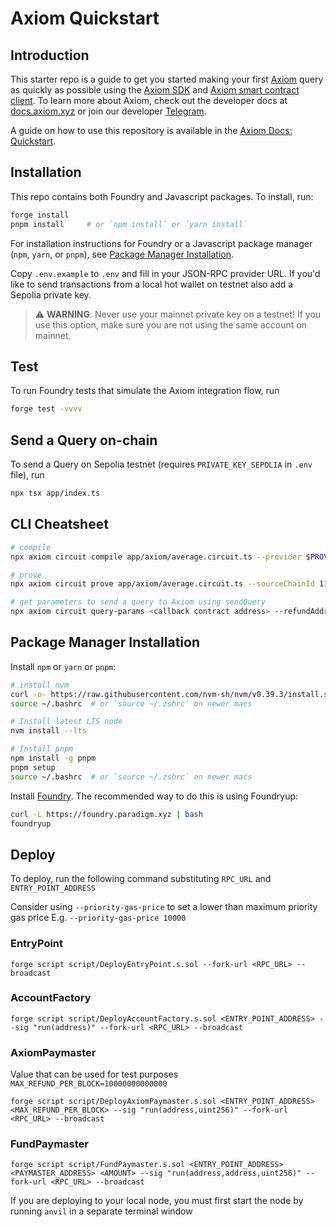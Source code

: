 # Axiom Quickstart

## Introduction

This starter repo is a guide to get you started making your first [Axiom](https://axiom.xyz) query as quickly as possible using the [Axiom SDK](https://github.com/axiom-crypto/axiom-sdk-client) and [Axiom smart contract client](https://github.com/axiom-crypto/axiom-v2-periphery). To learn more about Axiom, check out the developer docs at [docs.axiom.xyz](https://docs.axiom.xyz) or join our developer [Telegram](https://t.me/axiom_discuss).

A guide on how to use this repository is available in the [Axiom Docs: Quickstart](https://docs.axiom.xyz/introduction/quickstart).

## Installation

This repo contains both Foundry and Javascript packages. To install, run:

```bash
forge install
pnpm install     # or `npm install` or `yarn install`
```

For installation instructions for Foundry or a Javascript package manager (`npm`, `yarn`, or `pnpm`), see [Package Manager Installation](#package-manager-installation).

Copy `.env.example` to `.env` and fill in your JSON-RPC provider URL. If you'd like to send transactions from a local hot wallet on testnet also add a Sepolia private key.

> ⚠️ **WARNING**: Never use your mainnet private key on a testnet! If you use this option, make sure you are not using the same account on mainnet.

## Test

To run Foundry tests that simulate the Axiom integration flow, run

```bash
forge test -vvvv
```

## Send a Query on-chain

To send a Query on Sepolia testnet (requires `PRIVATE_KEY_SEPOLIA` in `.env` file), run

```bash
npx tsx app/index.ts 
```

## CLI Cheatsheet

```bash
# compile
npx axiom circuit compile app/axiom/average.circuit.ts --provider $PROVIDER_URI_SEPOLIA

# prove
npx axiom circuit prove app/axiom/average.circuit.ts --sourceChainId 11155111 --provider $PROVIDER_URI_SEPOLIA

# get parameters to send a query to Axiom using sendQuery
npx axiom circuit query-params <callback contract address> --refundAddress <your Sepolia wallet address> --sourceChainId 11155111 --provider $PROVIDER_URI_SEPOLIA
```

## Package Manager Installation

Install `npm` or `yarn` or `pnpm`:

```bash
# install nvm
curl -o- https://raw.githubusercontent.com/nvm-sh/nvm/v0.39.3/install.sh | bash
source ~/.bashrc  # or `source ~/.zshrc` on newer macs

# Install latest LTS node
nvm install --lts

# Install pnpm
npm install -g pnpm
pnpm setup
source ~/.bashrc  # or `source ~/.zshrc` on newer macs
```

Install [Foundry](https://book.getfoundry.sh/getting-started/installation). The recommended way to do this is using Foundryup:

```bash
curl -L https://foundry.paradigm.xyz | bash
foundryup
```


## Deploy

To deploy, run the following command substituting `RPC_URL` and `ENTRY_POINT_ADDRESS`

Consider using `--priority-gas-price` to set a lower than maximum priority gas price E.g. `--priority-gas-price 10000`

### EntryPoint

```
forge script script/DeployEntryPoint.s.sol --fork-url <RPC_URL> --broadcast
```

### AccountFactory

```
forge script script/DeployAccountFactory.s.sol <ENTRY_POINT_ADDRESS> --sig "run(address)" --fork-url <RPC_URL> --broadcast
```


### AxiomPaymaster

Value that can be used for test purposes `MAX_REFUND_PER_BLOCK=10000000000000`

```
forge script script/DeployAxiomPaymaster.s.sol <ENTRY_POINT_ADDRESS> <MAX_REFUND_PER_BLOCK> --sig "run(address,uint256)" --fork-url <RPC_URL> --broadcast
```

### FundPaymaster

```
forge script script/FundPaymaster.s.sol <ENTRY_POINT_ADDRESS> <PAYMASTER_ADDRESS> <AMOUNT> --sig "run(address,address,uint256)" --fork-url <RPC_URL> --broadcast
```

If you are deploying to your local node, you must first start the node by running `anvil` in a separate terminal window
